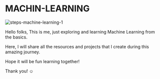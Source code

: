 # MACHIN-LEARNING

![steps-machine-learning-1](https://github.com/user-attachments/assets/91f16507-4ada-4490-8556-11fa63812ef0)


Hello folks,
This is me, just exploring and learning Machine Learning from the basics.

Here, I will share all the resources and projects that I create during this amazing journey.

Hope it will be fun learning together!

Thank you! ☺️

